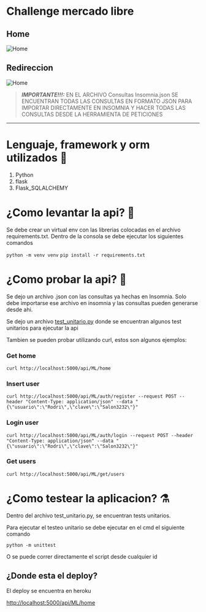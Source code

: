 # Challenge mercado libre

## Home
![Home](https://github.com/Rodrigo-Novas/mercado-libre-api-shortener/tree/master/images/Home.gif)

## Redireccion

![Home](https://github.com/Rodrigo-Novas/mercado-libre-api-shortener/tree/master/images/Redireccion.gif)

> **_IMPORTANTE!!!:_**  EN EL ARCHIVO Consultas Insomnia.json SE ENCUENTRAN TODAS LAS CONSULTAS EN FORMATO JSON PARA IMPORTAR DIRECTAMENTE EN INSOMNIA Y HACER TODAS LAS CONSULTAS DESDE LA HERRAMIENTA DE PETICIONES

---

# Lenguaje, framework y orm utilizados :notebook_with_decorative_cover:

<ol>
  <li>Python</li>
  <li>flask</li>
  <li>Flask_SQLALCHEMY</li>
</ol>

# ¿Como levantar la api? :rocket:

Se debe crear un virtual env con las librerias colocadas en el archivo requirements.txt.
Dentro de la consola se debe ejecutar los siguientes comandos

`python -m venv venv`
`pip install -r requirements.txt`


# ¿Como probar la api? :test_tube:

Se dejo un archivo .json con las consultas ya hechas en Insomnia. Solo debe importarse ese archivo en insomnia y las consultas pueden generarse desde ahi.

Se dejo un archivo <u>test_unitario.py</u> donde se encuentran algunos test unitarios para ejecutar la api

Tambien se pueden probar utilizando curl, estos son algunos ejemplos:

### Get home
`curl http://localhost:5000/api/ML/home`

### Insert user

`curl http://localhost:5000/api/ML/auth/register --request POST --header "Content-Type: application/json" --data "{\"usuario\":\"Rodri\",\"clave\":\"Salon3232\"}"`


### Login user

`curl http://localhost:5000/api/ML/auth/login --request POST --header "Content-Type: application/json" --data "{\"usuario\":\"Rodri\",\"clave\":\"Salon3232\"}"`

### Get users
`curl http://localhost:5000/api/ML/get/users`



# ¿Como testear la aplicacion? :alembic:


Dentro del archivo test_unitario.py, se encuentran tests unitarios.

Para ejecutar el testeo unitario se debe ejecutar en el cmd el siguiente comando

`python -m unittest`

O se puede correr directamente el script desde cualquier id


## ¿Donde esta el deploy?

El deploy se encuentra en heroku

<http://localhost:5000/api/ML/home>
